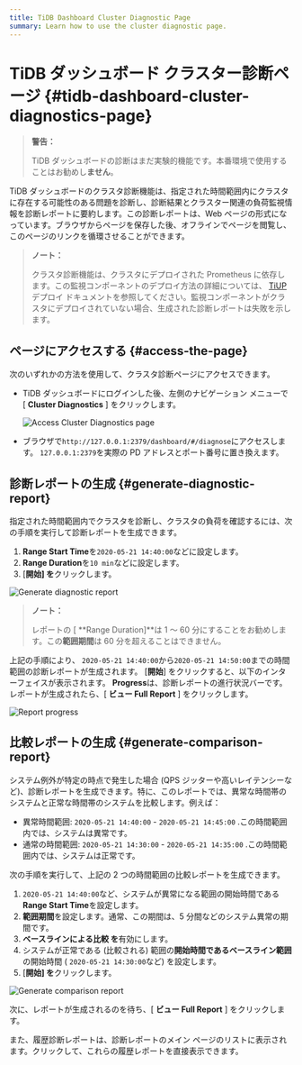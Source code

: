 ```yaml
---
title: TiDB Dashboard Cluster Diagnostic Page
summary: Learn how to use the cluster diagnostic page.
---
```


# TiDB ダッシュボード クラスター診断ページ {#tidb-dashboard-cluster-diagnostics-page}

> **警告：**
>
> TiDB ダッシュボードの診断はまだ実験的機能です。本番環境で使用することはお勧めし**ません**。

TiDB ダッシュボードのクラスタ診断機能は、指定された時間範囲内にクラスタに存在する可能性のある問題を診断し、診断結果とクラスター関連の負荷監視情報を診断レポートに要約します。この診断レポートは、Web ページの形式になっています。ブラウザからページを保存した後、オフラインでページを閲覧し、このページのリンクを循環させることができます。

> **ノート：**
>
> クラスタ診断機能は、クラスタにデプロイされた Prometheus に依存します。この監視コンポーネントのデプロイ方法の詳細については、 [TiUP](/tiup/tiup-overview.md)デプロイ ドキュメントを参照してください。監視コンポーネントがクラスタにデプロイされていない場合、生成された診断レポートは失敗を示します。

## ページにアクセスする {#access-the-page}

次のいずれかの方法を使用して、クラスタ診断ページにアクセスできます。

-   TiDB ダッシュボードにログインした後、左側のナビゲーション メニューで [ **Cluster Diagnostics** ] をクリックします。

    ![Access Cluster Diagnostics page](/media/dashboard/dashboard-diagnostics-access.png)

-   ブラウザで`http://127.0.0.1:2379/dashboard/#/diagnose`にアクセスします。 `127.0.0.1:2379`を実際の PD アドレスとポート番号に置き換えます。

## 診断レポートの生成 {#generate-diagnostic-report}

指定された時間範囲内でクラスタを診断し、クラスタの負荷を確認するには、次の手順を実行して診断レポートを生成できます。

1.  **Range Start Time**を`2020-05-21 14:40:00`などに設定します。
2.  **Range Duration**を`10 min`などに設定します。
3.  [**開始] を**クリックします。

![Generate diagnostic report](/media/dashboard/dashboard-diagnostics-gen-report.png)

> **ノート：**
>
> レポートの [ **Range Duration]**は 1 ～ 60 分にすることをお勧めします。この<strong>範囲期間</strong>は 60 分を超えることはできません。

上記の手順により、 `2020-05-21 14:40:00`から`2020-05-21 14:50:00`までの時間範囲の診断レポートが生成されます。 [**開始**] をクリックすると、以下のインターフェイスが表示されます。 <strong>Progress</strong>は、診断レポートの進行状況バーです。レポートが生成されたら、[ <strong>ビュー Full Report</strong> ] をクリックします。

![Report progress](/media/dashboard/dashboard-diagnostics-gen-process.png)

## 比較レポートの生成 {#generate-comparison-report}

システム例外が特定の時点で発生した場合 (QPS ジッターや高いレイテンシーなど)、診断レポートを生成できます。特に、このレポートでは、異常な時間帯のシステムと正常な時間帯のシステムを比較します。例えば：

-   異常時間範囲: `2020-05-21 14:40:00` - `2020-05-21 14:45:00` .この時間範囲内では、システムは異常です。
-   通常の時間範囲: `2020-05-21 14:30:00` - `2020-05-21 14:35:00` .この時間範囲内では、システムは正常です。

次の手順を実行して、上記の 2 つの時間範囲の比較レポートを生成できます。

1.  `2020-05-21 14:40:00`など、システムが異常になる範囲の開始時間である**Range Start Time**を設定します。
2.  **範囲期間**を設定します。通常、この期間は、5 分間などのシステム異常の期間です。
3.  **ベースラインによる比較 を**有効にします。
4.  システムが正常である (比較される) 範囲の**開始時間であるベースライン範囲**の開始時間 ( `2020-05-21 14:30:00`など) を設定します。
5.  [**開始] を**クリックします。

![Generate comparison report](/media/dashboard/dashboard-diagnostics-gen-compare-report.png)

次に、レポートが生成されるのを待ち、[ **ビュー Full Report** ] をクリックします。

また、履歴診断レポートは、診断レポートのメイン ページのリストに表示されます。クリックして、これらの履歴レポートを直接表示できます。
